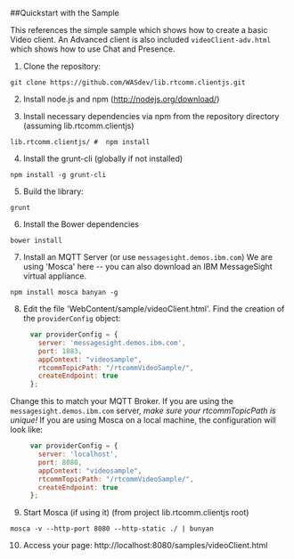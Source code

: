 ##Quickstart with the Sample 

This references the simple sample which shows how to create a basic Video client.  An Advanced client is also included `videoClient-adv.html` which shows how to use Chat and Presence.

1.  Clone the repository:  
```
git clone https://github.com/WASdev/lib.rtcomm.clientjs.git
```
2.  Install node.js and npm (http://nodejs.org/download/)

3.  Install necessary dependencies via npm from the repository directory (assuming lib.rtcomm.clientjs)
```
lib.rtcomm.clientjs/ #  npm install
```
4.  Install the grunt-cli (globally if not installed)
``` 
npm install -g grunt-cli
```
5.  Build the library:
```
grunt
```
6. Install the Bower dependencies
``` 
bower install
```
7. Install an MQTT Server (or use `messagesight.demos.ibm.com`)
We are using 'Mosca' here -- you can also download an IBM MessageSight virtual appliance.
```
npm install mosca banyan -g
```
8. Edit the file 'WebContent/sample/videoClient.html'.  Find the creation of the `providerConfig` object:

```javascript
     var providerConfig = {
       server: 'messagesight.demos.ibm.com',
       port: 1883,
       appContext: "videosample",
       rtcommTopicPath: "/rtcommVideoSample/",
       createEndpoint: true 
     };
```
Change this to match your MQTT Broker.  If you are using the `messagesight.demos.ibm.com` server, *make sure your rtcommTopicPath is unique!* 
If you are using Mosca on a local machine, the configuration will look like:

```javascript
     var providerConfig = {
       server: 'localhost',
       port: 8080,
       appContext: "videosample",
       rtcommTopicPath: "/rtcommVideoSample/",
       createEndpoint: true 
     };
```
9.  Start Mosca (if using it) (from project lib.rtcomm.clientjs root)

```
mosca -v --http-port 8080 --http-static ./ | bunyan
```

10.  Access your page:  http://localhost:8080/samples/videoClient.html


